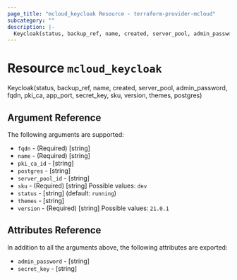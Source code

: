 ```yaml
---
page_title: "mcloud_keycloak Resource - terraform-provider-mcloud"
subcategory: ""
description: |-
  Keycloak(status, backup_ref, name, created, server_pool, admin_password, fqdn, pki_ca, app_port, secret_key, sku, version, themes, postgres)
---
```


# Resource `mcloud_keycloak`

Keycloak(status, backup_ref, name, created, server_pool, admin_password, fqdn, pki_ca, app_port, secret_key, sku, version, themes, postgres)



## Argument Reference

The following arguments are supported:

- `fqdn` - (Required) [string]  
- `name` - (Required) [string]  
- `pki_ca_id` - [string]  
- `postgres` - [string]  
- `server_pool_id` - [string]  
- `sku` - (Required) [string] Possible values: `dev` 
- `status` - [string]   (default: `running`)
- `themes` - [string]  
- `version` - (Required) [string] Possible values: `21.0.1` 

## Attributes Reference

In addition to all the arguments above, the following attributes are exported:

- `admin_password` - [string] 
- `secret_key` - [string] 